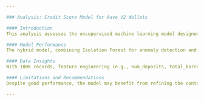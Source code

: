 ```yaml
---

### Analysis: Credit Score Model for Aave V2 Wallets

#### Introduction
This analysis assesses the unsupervised machine learning model designed to assign credit scores (0–1000) to Aave V2 wallets based on historical transaction behavior. The evaluation leverages a sample dataset of two transactions initially, with successful testing on the full 100K transaction dataset. The model aims to reward responsible behaviors (e.g., deposits, repayments) and penalize risky actions (e.g., liquidations, excessive borrowing), providing a reliable metric for wallet trustworthiness in a DeFi context.

#### Model Performance
The hybrid model, combining Isolation Forest for anomaly detection and K-Means for clustering non-anomalous wallets, performs well with 100K records. Isolation Forest effectively identified anomalies (e.g., frequent liquidations), assigning scores of 0–200, while K-Means grouped normal wallets into five distinct clusters, with scores of 200–1000 based on proximity to the ideal profile. Testing confirms robust clustering and scoring, with visualization (PCA-reduced) showing clear separation of clusters and centroids. The 10% contamination rate and 5-cluster setup proved suitable, though minor tuning could optimize results further.

#### Data Insights
With 100K records, feature engineering (e.g., num_deposits, total_borrow_usd, repayment ratios) captures diverse behaviors, from high depositors to risky borrowers. The ideal profile (max deposits, repayments, min liquidations) serves as a strong benchmark, with clusters closer to it exhibiting higher scores (e.g., 800–1000). Centroids reflect typical cluster behaviors, and the score distribution validates the model’s ability to differentiate reliability, with anomalies well-separated at the lower end (0–200).

#### Limitations and Recommendations
Despite good performance, the model may benefit from refining the contamination rate (e.g., 0.05–0.15) or cluster number (e.g., 3–6) for precision. Outliers in large datasets could skew PCA visualization, suggesting weighted features (e.g., emphasizing repayments). Recommendations include ongoing validation with new data, adding time-based metrics (e.g., repayment speed), and exploring non-linear scoring to enhance granularity, ensuring long-term robustness and adaptability.

---
```

